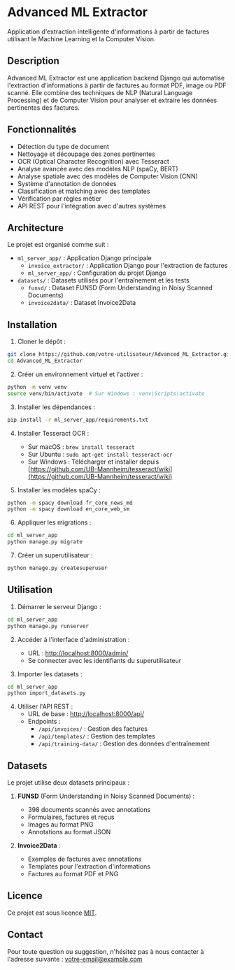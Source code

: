 # Advanced ML Extractor

Application d'extraction intelligente d'informations à partir de factures utilisant le Machine Learning et la Computer Vision.

## Description

Advanced ML Extractor est une application backend Django qui automatise l'extraction d'informations à partir de factures au format PDF, image ou PDF scanné. Elle combine des techniques de NLP (Natural Language Processing) et de Computer Vision pour analyser et extraire les données pertinentes des factures.

## Fonctionnalités

- Détection du type de document
- Nettoyage et découpage des zones pertinentes
- OCR (Optical Character Recognition) avec Tesseract
- Analyse avancée avec des modèles NLP (spaCy, BERT)
- Analyse spatiale avec des modèles de Computer Vision (CNN)
- Système d'annotation de données
- Classification et matching avec des templates
- Vérification par règles métier
- API REST pour l'intégration avec d'autres systèmes

## Architecture

Le projet est organisé comme suit :

- `ml_server_app/` : Application Django principale
  - `invoice_extractor/` : Application Django pour l'extraction de factures
  - `ml_server_app/` : Configuration du projet Django
- `datasets/` : Datasets utilisés pour l'entraînement et les tests
  - `funsd/` : Dataset FUNSD (Form Understanding in Noisy Scanned Documents)
  - `invoice2data/` : Dataset Invoice2Data

## Installation

1. Cloner le dépôt :
```bash
git clone https://github.com/votre-utilisateur/Advanced_ML_Extractor.git
cd Advanced_ML_Extractor
```

2. Créer un environnement virtuel et l'activer :
```bash
python -m venv venv
source venv/bin/activate  # Sur Windows : venv\Scripts\activate
```

3. Installer les dépendances :
```bash
pip install -r ml_server_app/requirements.txt
```

4. Installer Tesseract OCR :
   - Sur macOS : `brew install tesseract`
   - Sur Ubuntu : `sudo apt-get install tesseract-ocr`
   - Sur Windows : Télécharger et installer depuis [https://github.com/UB-Mannheim/tesseract/wiki](https://github.com/UB-Mannheim/tesseract/wiki)

5. Installer les modèles spaCy :
```bash
python -m spacy download fr_core_news_md
python -m spacy download en_core_web_sm
```

6. Appliquer les migrations :
```bash
cd ml_server_app
python manage.py migrate
```

7. Créer un superutilisateur :
```bash
python manage.py createsuperuser
```

## Utilisation

1. Démarrer le serveur Django :
```bash
cd ml_server_app
python manage.py runserver
```

2. Accéder à l'interface d'administration :
   - URL : [http://localhost:8000/admin/](http://localhost:8000/admin/)
   - Se connecter avec les identifiants du superutilisateur

3. Importer les datasets :
```bash
cd ml_server_app
python import_datasets.py
```

4. Utiliser l'API REST :
   - URL de base : [http://localhost:8000/api/](http://localhost:8000/api/)
   - Endpoints :
     - `/api/invoices/` : Gestion des factures
     - `/api/templates/` : Gestion des templates
     - `/api/training-data/` : Gestion des données d'entraînement

## Datasets

Le projet utilise deux datasets principaux :

1. **FUNSD** (Form Understanding in Noisy Scanned Documents) :
   - 398 documents scannés avec annotations
   - Formulaires, factures et reçus
   - Images au format PNG
   - Annotations au format JSON

2. **Invoice2Data** :
   - Exemples de factures avec annotations
   - Templates pour l'extraction d'informations
   - Factures au format PDF et PNG

## Licence

Ce projet est sous licence [MIT](LICENSE).

## Contact

Pour toute question ou suggestion, n'hésitez pas à nous contacter à l'adresse suivante : votre-email@example.com